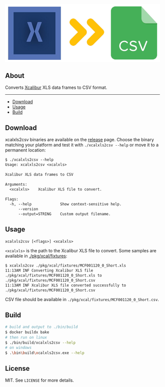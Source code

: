 [![xcalxls2csv](.github/xcalxls2csv.png)](https://github.com/crazy-max/xcalxls2csv)

## About

Converts [Xcalibur](https://www.thermofisher.com/nl/en/home/industrial/mass-spectrometry/liquid-chromatography-mass-spectrometry-lc-ms/lc-ms-software/lc-ms-data-acquisition-software/xcalibur-data-acquisition-interpretation-software.html)
XLS data frames to CSV format.

___

* [Download](#download)
* [Usage](#usage)
* [Build](#build)

## Download

xcalxls2csv binaries are available on the [release](https://github.com/crazy-max/xcalxls2csv/releases/latest)
page. Choose the binary matching your platform and test it with `./xcalxls2csv --help`
or move it to a permanent location:

```
$ ./xcalxls2csv --help
Usage: xcalxls2csv <xcalxls>

Xcalibur XLS data frames to CSV

Arguments:
  <xcalxls>    Xcalibur XLS file to convert.

Flags:
  -h, --help             Show context-sensitive help.
      --version
      --output=STRING    Custom output filename.
```

## Usage

`xcalxls2csv [<flags>] <xcalxls>`

`<xcalxls>` is the path to the Xcalibur XLS file to convert. Some samples are
available in [./pkg/xcal/fixtures](./pkg/xcal/fixtures):

```
$ xcalxls2csv ./pkg/xcal/fixtures/MCF001120_0_Short.xls
11:13AM INF Converting Xcalibur XLS file ./pkg/xcal/fixtures/MCF001120_0_Short.xls to ./pkg/xcal/fixtures/MCF001120_0_Short.csv
11:13AM INF Xcalibur XLS file converted successfully to ./pkg/xcal/fixtures/MCF001120_0_Short.csv
```

CSV file should be available in `./pkg/xcal/fixtures/MCF001120_0_Short.csv`.

## Build

```bash
# build and output to ./bin/build
$ docker buildx bake
# then run on linux
$ ./bin/build/xcalxls2csv --help
# on windows
$ .\bin\build\xcalxls2csv.exe --help
```

## License

MIT. See `LICENSE` for more details.
